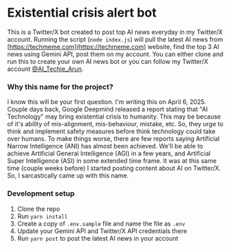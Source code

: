 # Existential crisis alert bot

This is a Twitter/X bot created to post top AI news everyday in my Twitter/X account. Running the script (`node index.js`) will pull the latest AI news from [https://techmeme.com](https://techmeme.com) website, find the top 3 AI news using Gemini API, post them on my account. You can either clone and run this to create your own AI news bot or you can follow my Twitter/X account [@AI_Techie_Arun](https://x.com/AI_Techie_Arun). 

### Why this name for the project? 
I know this will be your first question. I'm writing this on April 6, 2025. Couple days back, Google Deepmind released a report stating that "AI Technology" may bring existential crisis to humanity. This may be because of it's ability of mis-alignment, mis-behaviour, mistake, etc. So, they urge to think and implement safety measures before think technology could take over humans. 
To make things worse, there are few reports saying Artificial Narrow Intelligence (ANI) has almost been achieved. We'll be able to achieve Artificial General Intelligence (AGI) in a few years, and Artificial Super Intelligence (ASI) in some extended time frame. 
It was at this same time (couple weeks before) I started posting content about AI on Twitter/X. So, I sarcastically came up with this name. 

### Development setup
1. Clone the repo
2. Run `yarn install`
3. Create a copy of `.env.sample` file and name the file as `.env`
4. Update your Gemini API and Twitter/X API credentials there
5. Run `yarn post` to post the latest AI news in your account
